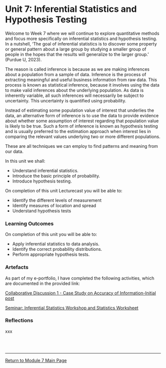 # Unit 7: Inferential Statistics and Hypothesis Testing

Welcome to Week 7 where we will continue to explore quantitative methods and focus more specifically on inferential statistics and hypothesis testing. In a nutshell, ‘The goal of inferential statistics is to discover some property or general pattern about a large group by studying a smaller group of people in the hopes that the results will generalize to the larger group.’ (Purdue U, 2023).

The reason is called inference is because as we are making inferences about a population from a sample of data. Inference is the process of extracting meaningful and useful business information from raw data. This process is known as statistical inference, because it involves using the data to make valid inferences about the underlying population. As data is inherently variable, all such inferences will necessarily be subject to uncertainty. This uncertainty is quantified using probability.

Instead of estimating some population value of interest that underlies the data, an alternative form of inference is to use the data to provide evidence about whether some assumption of interest regarding that population value is likely to be true. Such a form of inference is known as hypothesis testing and is usually preferred to the estimation approach when interest lies in comparing the relevant values underlying two or more different populations.

These are all techniques we can employ to find patterns and meaning from our data.

In this unit we shall:
 - Understand inferential statistics.
 - Introduce the basic principle of probability.
 - Introduce hypothesis testing.

On completion of this unit Lecturecast you will be able to:
 - Identify the different levels of measurement
 - Identify measures of location and spread
 - Understand hypothesis tests

### Learning Outcomes
On completion of this unit you will be able to:
 - Apply inferential statistics to data analysis.
 - Identify the correct probability distributions.
 - Perform appropriate hypothesis tests.

### Artefacts 
As part of my e-portfolio, I have completed the following activities, which are documented in the provided link:

[Collaborative Discussion 1 - Case Study on Accuracy of Information-Initial post](RMPP_Unit07_Initial.pdf)

[Seminar: Inferential Statistics Workshop and Statistics Worksheet](RMPP_Unit07_Activity.md)


### Reflections
xxx

<br><br>

--- 

[Return to Module 7 Main Page](RMPP_main.md)
